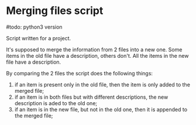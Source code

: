 # Merging files script

#todo: python3 version

Script written for a project. 

It's supposed to merge the information from 2 files into a new one. Some items in the old file have a description, others don't. All the items in the new file have a description.

By comparing the 2 files the script does the following things: 
  1. if an item is present only in the old file, then the item is only added to the merged file; 
  2. if an item is in both files but with different descriptions, the new description is aded to the old one;
  3. if an item is in the new file, but not in the old one, then it is appended to the merged file;

